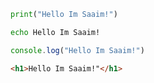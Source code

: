 ```python
print("Hello Im Saaim!")
```
```cmd
echo Hello Im Saaim!
```
```javascript
console.log("Hello Im Saaim!")
```
```html
<h1>Hello Im Saaim!"</h1>
```

